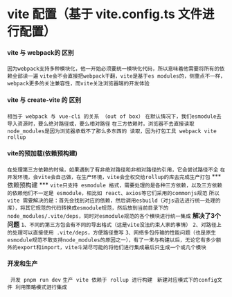 # vite 配置（基于 vite.config.ts 文件进行配置）


#### vite 与 webpack的 区别
`因为webpack支持多种模块化，他一开始必须要统一模块化代码，所以意味着他需要将所有的依赖全部读一遍`
`vite会不会直接把webpack干翻，vite是基于es modules的，侧重点不一样，webpack更多的关注兼容性，而vite关注浏览器端的开发体验`

#### vite 与 create-vite 的 区别
`相当于 webpack 与 vue-cli 的关系 （out of box）`
`在默认情况下，我们esmodule去导入资源时，要么绝对路径或，要么相对路径`
`在三方依赖时，浏览器不去直接读取node_modules是因为浏览器承载不了那么多东西的 读取，因为打包工具 webpack vite rollup`

#### vite的预加载(依赖预构建)
`在处理第三方依赖的时候，如果遇到了有非绝对路径和非相对路径的引用，它会尝试路径不全`
`在开发环境，会vite会自己做，在生产环境，vite会全权交给rollup的库去完成生产打包`
*** 依赖预构建 ***
`vite只支持 esmodule 格式，需要处理的是各种三方依赖，以及三方依赖的依赖他们不一定是 esmodule，相比如 react、axios等它们采用的commonjs规范`
`所以vite 需要解决的是：首先会找到对应的依赖，然后调用esbuild（对js语法进行统一处理的库），将其它规范的代码转换成esmodule规范，然后放到当前目录下的node_modules/.vite/deps，同时对esmodule规范的各个模块进行统一集成`
**解决了3个问题**
`1、不同的第三方包会有不同的导出格式（这是vite没法约束人家的事情）`
`2、对路径上的处理可以直接使用 .vite/deps，方便路径重写`
`3、网络多包传输的性能问题（也是原生esmodule规范不敢支持node_modules的原因之一），有了一来与构建以后，无论它有多少额外的export和import，vite斗湖尽可能的将他们进行集成最后只生成一个或几个模块`


#### 开发和生产
` 开发 pnpm run dev`
` 生产 vite 依赖于 rollup 进行构建 `
` 新建对应模式下的config文件 利用策略模式进行集成`

#### 
